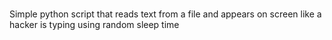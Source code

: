 # 

Simple python script that reads text from a file and appears on screen like a hacker is typing using random sleep time
